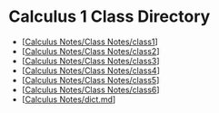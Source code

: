 # Calculus 1 Class Directory
- [[Calculus Notes/Class Notes/class1]]
- [[Calculus Notes/Class Notes/class2]]
- [[Calculus Notes/Class Notes/class3]]
- [[Calculus Notes/Class Notes/class4]]
- [[Calculus Notes/Class Notes/class5]]
- [[Calculus Notes/Class Notes/class6]]
- [[Calculus Notes/dict.md]]




[//begin]: # "Autogenerated link references for markdown compatibility"
[Calculus Notes/Class Notes/class1]: class1.md "Calculus 1 Lesson 1"
[Calculus Notes/Class Notes/class2]: class2.md "Calculus 1 Lesson 2"
[Calculus Notes/Class Notes/class3]: class3.md "Calculus 1 Lesson 3"
[Calculus Notes/Class Notes/class4]: class4.md "Calculus 1 Lesson 4"
[Calculus Notes/Class Notes/class5]: class5.md "Calculus 1 Lesson 5"
[Calculus Notes/Class Notes/class6]: class6.md "Calculus 1 Lesson 6"
[Calculus Notes/dict.md]: ../dict.md "Calculus 1 Dictionary"
[//end]: # "Autogenerated link references"
